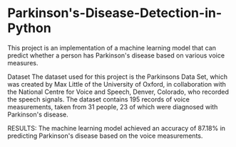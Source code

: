 # Parkinson's-Disease-Detection-in-Python
This project is an implementation of a machine learning model that can predict whether a person has Parkinson's disease based on various voice measures.

Dataset
The dataset used for this project is the Parkinsons Data Set, which was created by Max Little of the University of Oxford, in collaboration with the National Centre for Voice and Speech, Denver, Colorado, who recorded the speech signals. The dataset contains 195 records of voice measurements, taken from 31 people, 23 of which were diagnosed with Parkinson's disease.

RESULTS:
The machine learning model achieved an accuracy of 87.18% in predicting Parkinson's disease based on the voice measurements.
